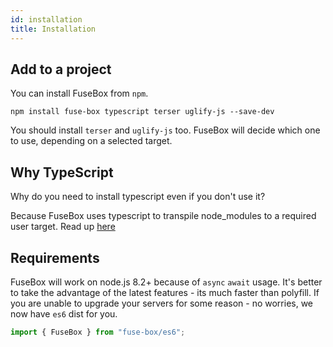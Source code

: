 ```yaml
---
id: installation
title: Installation
---
```


## Add to a project

You can install FuseBox from `npm`.

```
npm install fuse-box typescript terser uglify-js --save-dev
```

You should install `terser` and `uglify-js` too. FuseBox will decide which one
to use, depending on a selected target.

## Why TypeScript

Why do you need to install typescript even if you don't use it?

Because FuseBox uses typescript to transpile node_modules to a required user
target. Read up [here](./setup#choosing-correct-target)

## Requirements

FuseBox will work on node.js 8.2+ because of `async` `await` usage. It's better
to take the advantage of the latest features - its much faster than polyfill. If
you are unable to upgrade your servers for some reason - no worries, we now have
`es6` dist for you.

```js
import { FuseBox } from "fuse-box/es6";
```
